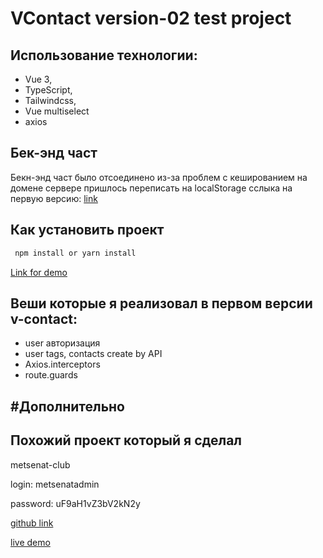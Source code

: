 # VContact version-02 test project

## Использование технологии:

- Vue 3,
- TypeScript,
- Tailwindcss,
- Vue multiselect
- axios

## Бек-энд част

Бекн-энд част было отсоединено из-за проблем с кешированием на домене сервере пришлось переписать на localStorage
сслыка на первую версию:  [link](https://github.com/sultondev/vcontacts)

## Как установить проект

```jsx
 npm install or yarn install
```

[Link for demo](https://vcontacts-no-auth.vercel.app/contacts)


## Веши которые я реализовал в первом версии v-contact:

- user авторизация
- user tags, contacts create by API
- Axios.interceptors
- route.guards


## #Дополнительно


## Похожий проект который я сделал

metsenat-club

login: metsenatadmin

password: uF9aH1vZ3bV2kN2y

[github link](https://github.com/sultondev/metasenat-club)

[live demo](https://metsenat-club.vercel.app/)


